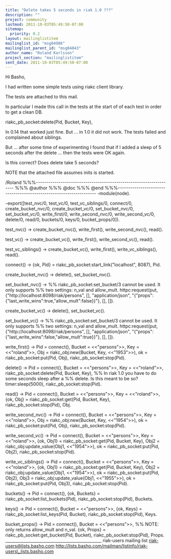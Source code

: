 ```yaml
---
title: "Delete takes 5 seconds in riak 1.0 ???"
description: ""
project: community
lastmod: 2011-10-03T05:49:50-07:00
sitemap:
  priority: 0.2
layout: mailinglistitem
mailinglist_id: "msg04986"
mailinglist_parent_id: "msg04843"
author_name: "Roland Karlsson"
project_section: "mailinglistitem"
sent_date: 2011-10-03T05:49:50-07:00
---
```



Hi Basho,

I had written some simple tests using riakc client library.

The tests are attached to this mail.

In particular I made this call in the tests at the start of
of each test in order to get a clean DB.

 riakc\_pb\_socket:delete(Pid, Bucket, Key),

In 0.14 that worked just fine. But ... in 1.0 it did not work.
The tests failed and complained about siblings.

But ... after some time of experimenting I found that if I
added a sleep of 5 seconds after the delete ... then the tests
were OK again.

Is this correct? Does delete take 5 seconds?

NOTE that the attached file assumes inits is started.

/Roland
%%%-------------------------------------------------------------------
%%% @author 
%%% @doc
%%% @end
%%%-------------------------------------------------------------------
-module(node).

-export([test\_nvc/0,
 test\_vc/0,
 test\_vc\_siblings/0,
 connect/0,
 create\_bucket\_nvc/0,
 create\_bucket\_vc/0,
 set\_bucket\_nvc/0,
 set\_bucket\_vc/0,
 write\_first/0,
 write\_second\_nvc/0,
 write\_second\_vc/0,
 delete/0,
 read/0,
 buckets/0,
 keys/0,
 bucket\_props/0]).

test\_nvc() ->
 create\_bucket\_nvc(),
 write\_first(),
 write\_second\_nvc(),
 read().

test\_vc() ->
 create\_bucket\_vc(),
 write\_first(),
 write\_second\_vc(),
 read().

test\_vc\_siblings() ->
 create\_bucket\_vc(),
 write\_first(),
 write\_vc\_siblings(),
 read().

connect() ->
 {ok, Pid} = riakc\_pb\_socket:start\_link("localhost", 8087),
 Pid.

create\_bucket\_nvc() ->
 delete(),
 set\_bucket\_nvc().

set\_bucket\_nvc() ->
 %% riakc\_pb\_socket:set\_bucket/3 cannot be used. It only supports
 %% two settings: n\_val and allow\_mult.
 httpc:request(put,
 {"http://localhost:8098/riak/persons",
 [],
 "application/json",
 "{\"props\":{\"last\_write\_wins\":true,\"allow\_mult\":false}}"},
 [],
 []).

create\_bucket\_vc() ->
 delete(),
 set\_bucket\_vc().

set\_bucket\_vc() ->
 %% riakc\_pb\_socket:set\_bucket/3 cannot be used. It only supports
 %% two settings: n\_val and allow\_mult.
 httpc:request(put,
 {"http://localhost:8098/riak/persons",
 [],
 "application/json",
 "{\"props\":{\"last\_write\_wins\":false,\"allow\_mult\":true}}"},
 [],
 []).

write\_first() ->
 Pid = connect(),
 Bucket = <<"persons">>,
 Key = <<"roland">>,
 Obj = riakc\_obj:new(Bucket, Key, <<"1953">>),
 ok = riakc\_pb\_socket:put(Pid, Obj),
 riakc\_pb\_socket:stop(Pid).

delete() ->
 Pid = connect(),
 Bucket = <<"persons">>,
 Key = <<"roland">>,
 riakc\_pb\_socket:delete(Pid, Bucket, Key),
 %% In riak 1.0 you have to do some seconds sleep after a
 %% delete. Is this meant to be so?
 timer:sleep(5000),
 riakc\_pb\_socket:stop(Pid).

read() ->
 Pid = connect(),
 Bucket = <<"persons">>,
 Key = <<"roland">>,
 {ok, Obj} = riakc\_pb\_socket:get(Pid, Bucket, Key),
 riakc\_pb\_socket:stop(Pid),
 Obj.

write\_second\_nvc() ->
 Pid = connect(),
 Bucket = <<"persons">>,
 Key = <<"roland">>,
 Obj = riakc\_obj:new(Bucket, Key, <<"1954">>),
 ok = riakc\_pb\_socket:put(Pid, Obj),
 riakc\_pb\_socket:stop(Pid).

write\_second\_vc() ->
 Pid = connect(),
 Bucket = <<"persons">>,
 Key = <<"roland">>,
 {ok, Obj1} = riakc\_pb\_socket:get(Pid, Bucket, Key),
 Obj2 = riakc\_obj:update\_value(Obj1, <<"1954">>),
 ok = riakc\_pb\_socket:put(Pid, Obj2),
 riakc\_pb\_socket:stop(Pid).

write\_vc\_siblings() ->
 Pid = connect(),
 Bucket = <<"persons">>,
 Key = <<"roland">>,
 {ok, Obj1} = riakc\_pb\_socket:get(Pid, Bucket, Key),
 Obj2 = riakc\_obj:update\_value(Obj1, <<"1954">>),
 ok = riakc\_pb\_socket:put(Pid, Obj2),
 Obj3 = riakc\_obj:update\_value(Obj1, <<"1955">>),
 ok = riakc\_pb\_socket:put(Pid, Obj3),
 riakc\_pb\_socket:stop(Pid).

buckets() ->
 Pid = connect(),
 {ok, Buckets} = riakc\_pb\_socket:list\_buckets(Pid),
 riakc\_pb\_socket:stop(Pid),
 Buckets.

keys() ->
 Pid = connect(),
 Bucket = <<"persons">>,
 {ok, Keys} = riakc\_pb\_socket:list\_keys(Pid, Bucket),
 riakc\_pb\_socket:stop(Pid),
 Keys.

bucket\_props() ->
 Pid = connect(),
 Bucket = <<"persons">>,
 %% NOTE: only returns allow\_mult and n\_val.
 {ok, Props} = riakc\_pb\_socket:get\_bucket(Pid, Bucket),
 riakc\_pb\_socket:stop(Pid),
 Props.
\_\_\_\_\_\_\_\_\_\_\_\_\_\_\_\_\_\_\_\_\_\_\_\_\_\_\_\_\_\_\_\_\_\_\_\_\_\_\_\_\_\_\_\_\_\_\_
riak-users mailing list
riak-users@lists.basho.com
http://lists.basho.com/mailman/listinfo/riak-users\_lists.basho.com

